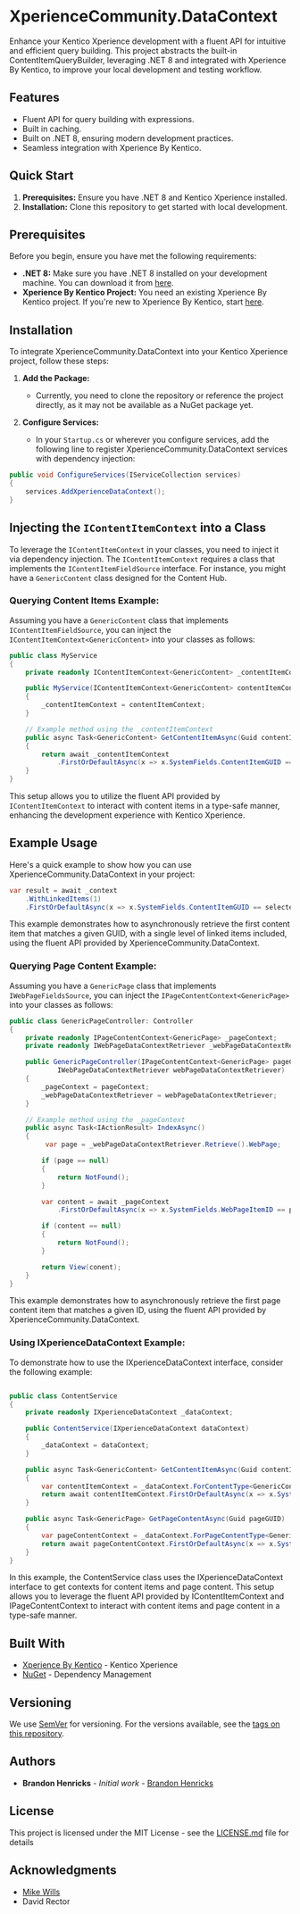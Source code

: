 # XperienceCommunity.DataContext

Enhance your Kentico Xperience development with a fluent API for intuitive and efficient query building. This project abstracts the built-in ContentItemQueryBuilder, leveraging .NET 8 and integrated with Xperience By Kentico, to improve your local development and testing workflow.

## Features

- Fluent API for query building with expressions.
- Built in caching.
- Built on .NET 8, ensuring modern development practices.
- Seamless integration with Xperience By Kentico.

## Quick Start

1. **Prerequisites:** Ensure you have .NET 8 and Kentico Xperience installed.
2. **Installation:** Clone this repository to get started with local development.

## Prerequisites

Before you begin, ensure you have met the following requirements:

- **.NET 8:** Make sure you have .NET 8 installed on your development machine. You can download it from [here](https://dotnet.microsoft.com/download/dotnet/8.0).
- **Xperience By Kentico Project:** You need an existing Xperience By Kentico project. If you're new to Xperience By Kentico, start [here](https://docs.xperience.io/).

## Installation

To integrate XperienceCommunity.DataContext into your Kentico Xperience project, follow these steps:

1. **Add the Package:**
   - Currently, you need to clone the repository or reference the project directly, as it may not be available as a NuGet package yet.

2. **Configure Services:**
   - In your `Startup.cs` or wherever you configure services, add the following line to register XperienceCommunity.DataContext services with dependency injection:

```csharp
public void ConfigureServices(IServiceCollection services)
{
    services.AddXperienceDataContext();
}
```

## Injecting the `IContentItemContext` into a Class

To leverage the `IContentItemContext` in your classes, you need to inject it via dependency injection. The `IContentItemContext` requires a class that implements the `IContentItemFieldSource` interface. For instance, you might have a `GenericContent` class designed for the Content Hub.

### Querying Content Items Example:

Assuming you have a `GenericContent` class that implements `IContentItemFieldSource`, you can inject the `IContentItemContext<GenericContent>` into your classes as follows:

```csharp
public class MyService
{
    private readonly IContentItemContext<GenericContent> _contentItemContext;

    public MyService(IContentItemContext<GenericContent> contentItemContext)
    {
        _contentItemContext = contentItemContext;
    }

    // Example method using the _contentItemContext
    public async Task<GenericContent> GetContentItemAsync(Guid contentItemGUID)
    {
        return await _contentItemContext
            .FirstOrDefaultAsync(x => x.SystemFields.ContentItemGUID == contentItemGUID);
    }
}
```

This setup allows you to utilize the fluent API provided by `IContentItemContext` to interact with content items in a type-safe manner, enhancing the development experience with Kentico Xperience.
## Example Usage

Here's a quick example to show how you can use XperienceCommunity.DataContext in your project:

```csharp
var result = await _context
    .WithLinkedItems(1)
    .FirstOrDefaultAsync(x => x.SystemFields.ContentItemGUID == selected.Identifier, HttpContext.RequestAborted);
```

This example demonstrates how to asynchronously retrieve the first content item that matches a given GUID, with a single level of linked items included, using the fluent API provided by XperienceCommunity.DataContext.

### Querying Page Content Example:

Assuming you have a `GenericPage` class that implements `IWebPageFieldsSource`, you can inject the `IPageContentContext<GenericPage>` into your classes as follows:

```csharp
public class GenericPageController: Controller
{
    private readonly IPageContentContext<GenericPage> _pageContext;
    private readonly IWebPageDataContextRetriever _webPageDataContextRetriever;

    public GenericPageController(IPageContentContext<GenericPage> pageContext
            IWebPageDataContextRetriever webPageDataContextRetriever)
    {
        _pageContext = pageContext;
        _webPageDataContextRetriever = webPageDataContextRetriever;
    }

    // Example method using the _pageContext
    public async Task<IActionResult> IndexAsync()
    {           
         var page = _webPageDataContextRetriever.Retrieve().WebPage;

        if (page == null)
        {
            return NotFound();
        }

        var content = await _pageContext
            .FirstOrDefaultAsync(x => x.SystemFields.WebPageItemID == page.WebPageItemID, HttpContext.RequestAborted);

        if (content == null)
        {
            return NotFound();
        }

        return View(conent);
    }
}
```
This example demonstrates how to asynchronously retrieve the first page content item that matches a given ID, using the fluent API provided by XperienceCommunity.DataContext.

### Using IXperienceDataContext Example:
To demonstrate how to use the IXperienceDataContext interface, consider the following example:


```csharp

public class ContentService
{
    private readonly IXperienceDataContext _dataContext;

    public ContentService(IXperienceDataContext dataContext)
    {
        _dataContext = dataContext;
    }

    public async Task<GenericContent> GetContentItemAsync(Guid contentItemGUID)
    {
        var contentItemContext = _dataContext.ForContentType<GenericContent>();
        return await contentItemContext.FirstOrDefaultAsync(x => x.SystemFields.ContentItemGUID == contentItemGUID);
    }

    public async Task<GenericPage> GetPageContentAsync(Guid pageGUID)
    {
        var pageContentContext = _dataContext.ForPageContentType<GenericPage>();
        return await pageContentContext.FirstOrDefaultAsync(x => x.SystemFields.PageGUID == pageGUID);
    }
}

```
In this example, the ContentService class uses the IXperienceDataContext interface to get contexts for content items and page content. This setup allows you to leverage the fluent API provided by IContentItemContext and IPageContentContext to interact with content items and page content in a type-safe manner.


## Built With

* [Xperience By Kentico](https://www.kentico.com) - Kentico Xperience
* [NuGet](https://nuget.org/) - Dependency Management

## Versioning

We use [SemVer](http://semver.org/) for versioning. For the versions available, see the [tags on this repository](https://github.com/your/project/tags). 

## Authors

* **Brandon Henricks** - *Initial work* - [Brandon Henricks](https://github.com/brandonhenricks)

## License

This project is licensed under the MIT License - see the [LICENSE.md](LICENSE.md) file for details

## Acknowledgments

* [Mike Wills](https://github.com/heywills)
* David Rector

